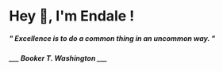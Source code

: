 <h1 title="head"> Hey 👋, I'm Endale !</h1>

**<h5><i>" Excellence is to do a common thing in an uncommon way. "</i></h5>**

*<b>___ Booker T. Washington ___</b>*
